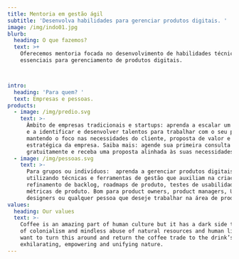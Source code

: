 ```yaml
---
title: Mentoria em gestão ágil
subtitle: 'Desenvolva habilidades para gerenciar produtos digitais. '
image: /img/indo01.jpg
blurb:
  heading: O que fazemos?
  text: >+
    Oferecemos mentoria focada no desenvolvimento de habilidades técnicas
    essenciais para gerenciamento de produtos digitais. 



intro:
  heading: 'Para quem? '
  text: Empresas e pessoas.
products:
  - image: /img/predio.svg
    text: >-
      Âmbito de empresas tradicionais e startups: aprenda a escalar um time ágil
      e a identificar e desenvolver talentos para trabalhar com o seu produto,
      mantendo o foco nas necessidades do cliente, proposta de valor e visão
      estratégica da empresa. Saiba mais: agende sua primeira consulta
      gratuitamente e receba uma proposta alinhada às suas necessidades.
  - image: /img/pessoas.svg
    text: >-
      Para grupos ou indivíduos:  aprenda a gerenciar produtos digitais
      utilizando técnicas e ferramentas de gestão que auxiliam na criação e
      refinamento de backlog, roadmaps de produto, testes de usabilidade e
      métricas de produto. Bom para product owners, product managers, UX
      designers ou qualquer pessoa que deseje trabalhar na área de produto.
values:
  heading: Our values
  text: >-
    Coffee is an amazing part of human culture but it has a dark side too – one
    of colonialism and mindless abuse of natural resources and human lives. We
    want to turn this around and return the coffee trade to the drink’s
    exhilarating, empowering and unifying nature.
---
```


